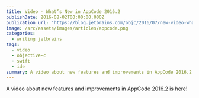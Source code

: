 ```yaml
---
title: Video - What’s New in AppCode 2016.2
publishDate: 2016-08-02T00:00:00.000Z
publication_url: 'https://blog.jetbrains.com/objc/2016/07/new-video-whats-new-in-appcode-2016-2/'
image: /src/assets/images/articles/appcode.png
categories:
  - writing jetbrains
tags:
  - video
  - objective-c
  - swift
  - ide
summary: A video about new features and improvements in AppCode 2016.2 is here!
---
```


A video about new features and improvements in AppCode 2016.2 is here!
